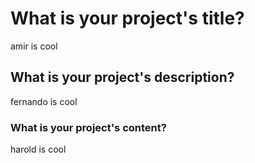 # What is your project's title?

amir is cool

## What is your project's description?

fernando is cool

### What is your project's content?

harold is cool